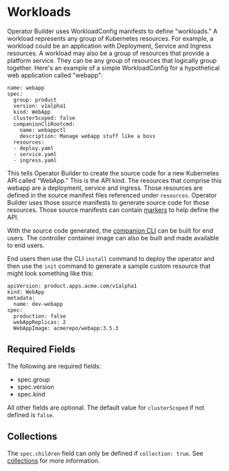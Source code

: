 # Workloads

Operator Builder uses WorkloadConfig manifests to define "workloads."  A workload
represents any group of Kubernetes resources.  For example, a workload could be an
application with Deployment, Service and Ingress resources.  A workload may also
be a group of resources that provide a platform service.  They can be
any group of resources that logically group together.  Here's an example of
a simple WorkloadConfig for a hypothetical web application called "webapp":

    name: webapp
    spec:
      group: product
      version: v1alpha1
      kind: WebApp
      clusterScoped: false
      companionCliRootcmd:
        name: webappctl
        description: Manage webapp stuff like a boss
      resources:
      - deploy.yaml
      - service.yaml
      - ingress.yaml

This tells Operator Builder to create the source code for a new Kubernetes API
called "WebApp."  This is the API kind.  The resources that comprise this webapp
are a deployment, service and ingress.  Those resources are defined in the
source manifest files referenced under `resources`.  Operator Builder uses those
source manifests to generate source code for those resources.  Those source
manifests can contain [markers](markers.md) to help define the
API.

With the source code generated, the [companion CLI](companion-cli.md) can be
built for end users.  The controller container image can also be built and made
available to end users.

End users then use the CLI `install` command to deploy the operator and then
use the `init` command to generate a sample custom resource that might look
something like this:

	apiVersion: product.apps.acme.com/v1alpha1
	kind: WebApp
	metadata:
	  name: dev-webapp
	spec:
      production: false
      webAppReplicas: 2
      WebAppImage: acmerepo/webapp:3.5.3

## Required Fields

The following are required fields:
- spec.group
- spec.version
- spec.kind

All other fields are optional.  The default value for `clusterScoped` if not
defined is `false`.

## Collections

The `spec.children` field can only be defined if `collection: true`.  See
[collections](collections.md) for more information.

